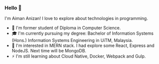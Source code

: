 ### Hello 👋

I'm Aiman Anizan! I love to explore about technologies in programming.

-   📜 I'm former student of Diploma in Computer Science.
-   🎓 I'm currently pursuing my degree: Bachelor of Information Systems (Hons.) Information Systems Engineering in UiTM, Malaysia.
-   🌱 I'm interested in MERN stack. I had explore some React, Express and NodeJS. Next time will be MongoDB.
-   ⚡ I'm still learning about Cloud Native, Docker, Webpack and Gulp.
